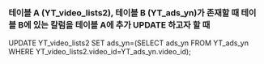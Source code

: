 ### 테이블 A (YT_video_lists2), 테이블 B (YT_ads_yn)가 존재할 때 테이블 B에 있는 칼럼을 테이블 A에 추가 UPDATE 하고자 할 때

UPDATE YT_video_lists2 
   SET ads_yn=(SELECT ads_yn FROM YT_ads_yn WHERE YT_video_lists2.video_id=YT_ads_yn.video_id);
